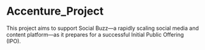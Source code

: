 # Accenture_Project
This project aims to support Social Buzz—a rapidly scaling social media and content platform—as it prepares for a successful Initial Public Offering (IPO). 

